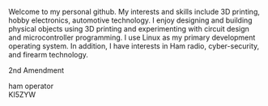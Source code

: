 Welcome to my personal github. My interests and skills include 3D printing, hobby electronics, automotive technology. I enjoy designing and building physical objects using 3D printing and experimenting with circuit design and microcontroller programming. I use Linux as my primary development operating system. In addition, I have interests in Ham radio, cyber-security, and firearm technology.<br>

2nd Amendment<br>

ham operator<br>
KI5ZYW
